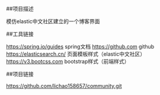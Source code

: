 ##项目描述

模仿elastic中文社区建立的一个博客界面

##工具链接

https://spring.io/guides spring文档
https://github.com github
https://elasticsearch.cn/  页面模板样式（elastic中文社区）
https://v3.bootcss.com bootstrap样式（前端样式）

##项目链接

https://github.com/lichao158657/community.git


